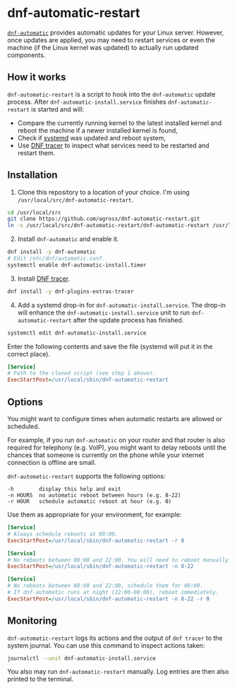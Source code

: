 # dnf-automatic-restart

[`dnf-automatic`](http://dnf.readthedocs.io/en/latest/automatic.html ) provides automatic updates for your Linux server. However, once updates are applied, you may need to restart services or even the machine (if the Linux kernel was updated) to actually run updated components.

## How it works

`dnf-automatic-restart` is a script to hook into the `dnf-automatic` update process. After `dnf-automatic-install.service` finishes `dnf-automatic-restart` is started and will:

* Compare the currently running kernel to the latest installed kernel and reboot the machine if a newer installed kernel is found,
* Check if [systemd](https://www.freedesktop.org/wiki/Software/systemd/) was updated and reboot system,
* Use [DNF tracer](http://dnf-plugins-extras.readthedocs.io/en/latest/tracer.html) to inspect what services need to be restarted and restart them.

## Installation

1. Clone this repository to a location of your choice. I'm using `/usr/local/src/dnf-automatic-restart`.

  ```sh
  cd /usr/local/src
  git clone https://github.com/agross/dnf-automatic-restart.git
  ln -s /usr/local/src/dnf-automatic-restart/dnf-automatic-restart /usr/local/sbin/dnf-automatic-restart
  ```

2. Install `dnf-automatic` and enable it.

  ```sh
  dnf install -y dnf-automatic
  # Edit /etc/dnf/automatic.conf.
  systemctl enable dnf-automatic-install.timer
  ```

3. Install [DNF tracer](http://dnf-plugins-extras.readthedocs.io/en/latest/tracer.html).

  ```sh
  dnf install -y dnf-plugins-extras-tracer
  ```

4. Add a systemd drop-in for `dnf-automatic-install.service`. The drop-in will enhance the `dnf-automatic-install.service` unit to run `dnf-automatic-restart` after the update process has finished.

  ```sh
  systemctl edit dnf-automatic-install.service
  ```

  Enter the following contents and save the file (systemd will put it in the correct place).

  ```ini
  [Service]
  # Path to the cloned script (see step 1 above).
  ExecStartPost=/usr/local/sbin/dnf-automatic-restart
  ```

## Options

You might want to configure times when automatic restarts are allowed or scheduled.

For example, if you run `dnf-automatic` on your router and that router is also required for telephony (e.g. VoIP), you might want to delay reboots until the chances that someone is currently on the phone while your internet connection is offline are small.

`dnf-automatic-restart` supports the following options:

```text
-h        display this help and exit
-n HOURS  no automatic reboot between hours (e.g. 8-22)
-r HOUR   schedule automatic reboot at hour (e.g. 0)
```

Use them as appropriate for your environment, for example:

```ini
[Service]
# Always schedule reboots at 00:00.
ExecStartPost=/usr/local/sbin/dnf-automatic-restart -r 0
```

```ini
[Service]
# No reboots between 08:00 and 22:00. You will need to reboot manually.
ExecStartPost=/usr/local/sbin/dnf-automatic-restart -n 8-22
```

```ini
[Service]
# No reboots between 08:00 and 22:00, schedule them for 00:00.
# If dnf-automatic runs at night (22:00-08:00), reboot immediately.
ExecStartPost=/usr/local/sbin/dnf-automatic-restart -n 8-22 -r 0
```

## Monitoring

`dnf-automatic-restart` logs its actions and the output of `dnf tracer` to the system journal. You can use this command to inspect actions taken:

```sh
journalctl --unit dnf-automatic-install.service
```

You also may run `dnf-automatic-restart` manually. Log entries are then also printed to the terminal.
